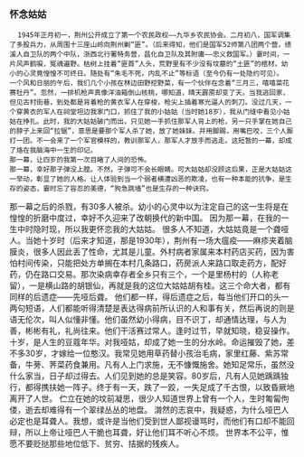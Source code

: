 ### 怀念姑姑
      1945年正月初一，荆州公开成立了第一个农民政权——九华乡农民协会。二月初八，国军调集了多股兵力，从周围十三座山岭向荆州剿“匪”。（后来得知，他们是国军52师第八团两个营，绩溪人自卫队的两个中队，浙西北行署特务营，昌化自卫队及其附庸——忠义救国军。）霎时间，一片风声鹤唳，冤魂遍野。枯树上挂着“匪首”人头，荒野里有不少没有坟墓的“土匪”的棺材，幼小的心灵竟惶惶不可终日。随处有“朱毛不死，内乱不止”等标语（至今仍有一处隐约可见）。
    一个风和日丽的午后，我们几个小孩在林边田野挖野菜，有一个伙伴在念着“三月三，嘻嘻菜花赛牡丹”。忽然，一排机枪声真像洋油箱倒山核桃，哪知道，晴天霹雳却变了天。当我逃回家，但见古村街巷，到处都是背着枪的黄衣军人在穿梭，枪尖上插着寒光逼人的刺刀。没过几天，一个穿黄衣的军人在祠堂坦边我家门口，抓住了我的小姑姑（当时她18岁），我从门缝中看见小姑姑在挣扎。此时，我的大姑姑破门而出，只见她一手抓住那军人背上的枪，另一只手掌在她自己的脖子上来回“拉锯”，意思是要那个军人杀了她，放了她妹妹。并用脚踢，用嘴巴咬，三个人厮打一团。不一会来了一个军官模样的，教训那军人，那军人才放手而逃走。这短暂的一幕，却成了烙在我脑海中一生的印记。
    那一幕，让四岁的我第一次目睹了人间的恐怖。
    那一幕，幸好那子弹没上膛。不然，子弹可不会长眼睛。可大姑姑却没顾这后果，正是大姑姑这一举动，彰显了她的人格。让人体验到当一个弱者横遭凶恶的欺凌，也有一种本能的抗争，是生存的姿态，霎时忘了容忍的美德，“狗急跳墙”也是生存的一种诀窍。
那一幕之后的杀戮，有30多人被杀。幼小的心灵中以为注定自己的这一生将是在惶惶的折磨中度过，幸好不久迎来了改朝换代的新中国。
因为那一幕，在我的一生中时隐时现，所以我更怀恋我的大姑姑。
很多人不知道，大姑姑竟是一个聋哑人。当她十岁时（后来才知道，那是1930年），荆州有一场大瘟疫——麻疹夹着脑膜炎，很多人因此丢了性命，尤其是儿童。外村病者家属来本村药店买药，因为害怕村间传染，只能把处方单搁在本村几条路口，药房派人来路口取走药方，配好药，仍在路口交易。那次染病幸存者全乡只有三个，一个是里杨村的（人称老留），一是横山路的胡银仙，再就是我的这位大姑姑胡有桂。这三个命大者，都有同样的后遗症——先哑后聋。
他们都一样，得后遗症之后，每当他们开口的头一两句短语，人们都能听得清楚是表达得病前所认识的人和事有关，然后再说的则是语无伦次，叫人似懂非懂。他们虽然幼小得病，目不识丁，却通情达理，与人为善，彬彬有礼，礼尚往来。他们干活赛过常人。逢时过节，早就知晓，稳妥操作。
十岁，是人生的豆蔻年华。对我哑姑，却成了她一生的分水岭。命运摧毁了她，差不多30岁，才嫁给一位憨汉。我常见她用草药替小孩治毛病，家里红藤、紫苏常备，牛蒡、荠菜药食兼用。凡有人上门求施，无不慷慨施舍。她知足常乐，虽然没什么家当，日子却过得去。人们见到她的总是笑容。80岁后，凡有人见她踽踽独行，都得携扶她一阵子。终于有一天，跌了一跤，一失足成了千古恨，以致昏厥地离开了人世。
伫立在她的坟前凝思，很少人知道世界上曾有一个人，生时匍匐佝偻，逝去却难得有一个翠绿丛丛的地盘。
潸然的志哀中，我疑惑，为什么哑巴人必定也是耳聋人。我想，或许是当他们受到世人鄙视谩骂时，而他们有口却不能回辩，所以上帝让哑巴人干脆也耳聋，好让他们耳不听心不烦。
世界本不公平，惟愿不要贬挞那些地位低下、贫穷、拮据的残疾人。
